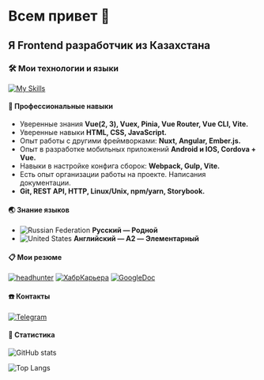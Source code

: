 # Всем привет :wave:

## Я Frontend разработчик из Казахстана

### :hammer_and_wrench: Мои технологии и языки

[![My Skills](https://skillicons.dev/icons?i=js,ts,html,css,vue,nuxt,angular,gulp,webpack)](https://skillicons.dev)

#### :briefcase: Профессиональные навыки

- Уверенные знания **Vue(2, 3), Vuex, Pinia, Vue Router, Vue CLI, Vite.**
- Уверенные навыки **HTML, CSS, JavaScript.**
- Опыт работы с другими фреймворками: **Nuxt, Angular, Ember.js.**
- Опыт в разработке мобильных приложений **Android и IOS, Cordova + Vue.**
- Навыки в настройке конфига сборок: **Webpack, Gulp, Vite.**
- Есть опыт организации работы на проекте. Написания документации.
- **Git, REST API, HTTP, Linux/Unix, npm/yarn, Storybook.**

#### :earth_asia: Знание языков

- ![Russian Federation](https://raw.githubusercontent.com/stevenrskelton/flag-icon/master/png/16/country-4x3/ru.png)
  **Русский — Родной**
- ![United States](https://raw.githubusercontent.com/stevenrskelton/flag-icon/master/png/16/country-4x3/us.png)
  **Английский — A2 — Элементарный**

#### :clipboard: Мои резюме

[![headhunter](https://img.shields.io/badge/headhunter-red?style=for-the-badge&logoColor=white)](https://hh.kz/resume/72c98b7cff050a8b320039ed1f5954456e4246)
[![ХабрКарьера](https://img.shields.io/badge/Хабр%20Карьера-blue?style=for-the-badge&logoColor=white)](https://career.habr.com/dima-lazenyuk)
[![GoogleDoc](https://img.shields.io/badge/GoogleDoc-blue?style=for-the-badge&logoColor=white)](https://docs.google.com/document/d/1vNWZX9F5nWqyiW23pqGKzyMXxftQEvLZ6uhDuP_diCY/edit?usp=sharing)

#### :phone: Контакты

<!-- [![VK](https://img.shields.io/badge/VKontakte-blue?style=for-the-badge&logo=VK&logoColor=white)](https://vk.com/lazenyk_dmitry) -->
[![Telegram](https://img.shields.io/badge/Telegram-blue?style=for-the-badge&logo=telegram&logoColor=white)](https://t.me/lazenyukdmitry)

#### :pushpin: Статистика

![GitHub stats](https://github-readme-stats.vercel.app/api?username=lazenyuk-dmitry&show_icons=true&theme=transparent&locale=ru)

![Top Langs](https://github-readme-stats.vercel.app/api/top-langs/?username=lazenyuk-dmitry&layout=compact&hide=liquid,c,makefile&theme=transparent&locale=ru&card_width=400)
